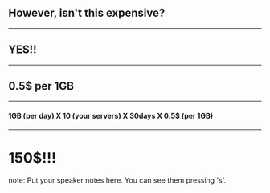 ## However, isn't this expensive?

---

## YES!!

---

## 0.5$ per 1GB

---

#### 1GB (per day)  X  10 (your servers)  X  30days  X  0.5$ (per 1GB)

---

# 150$!!!

note:
    Put your speaker notes here.
    You can see them pressing 's'.
